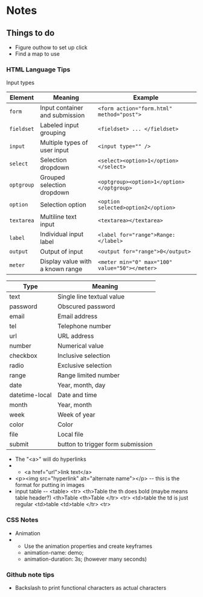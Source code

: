 # Notes

## Things to do
* Figure outhow to set up click
* Find a map to use

### HTML Language Tips

Input types 

| Element    | Meaning                          | Example                                        |
| ---------- | -------------------------------- | ---------------------------------------------- |
| `form`     | Input container and submission   | `<form action="form.html" method="post">`      |
| `fieldset` | Labeled input grouping           | `<fieldset> ... </fieldset>`                   |
| `input`    | Multiple types of user input     | `<input type="" />`                            |
| `select`   | Selection dropdown               | `<select><option>1</option></select>`          |
| `optgroup` | Grouped selection dropdown       | `<optgroup><option>1</option></optgroup>`      |
| `option`   | Selection option                 | `<option selected>option2</option>`            |
| `textarea` | Multiline text input             | `<textarea></textarea>`                        |
| `label`    | Individual input label           | `<label for="range">Range: </label>`           |
| `output`   | Output of input                  | `<output for="range">0</output>`               |
| `meter`    | Display value with a known range | `<meter min="0" max="100" value="50"></meter>` |

| Type	| Meaning |
| ------|------|
| text	| Single line textual value |
| password	| Obscured password |
| email	| Email address |
| tel	| Telephone number |
| url	| URL address |
| number	| Numerical value |
| checkbox |	Inclusive selection |
| radio	| Exclusive selection |
| range	| Range limited number |
| date	| Year, month, day |
| datetime-local	| Date and time |
| month	| Year, month |
| week	| Week of year |
| color	| Color |
| file	| Local file |
| submit	| button to trigger form submission |

* The "\<a>" will do hyperlinks
* * \<a href="url">link text\</a>
* \<p>\<img src="hyperlink" alt="alternate name">\</p>
 -- this is the format for putting in images
* input table -- \<table>
        \<tr>
          \<th>Table</th> the th does bold (maybe means table header?)
          \<th>Table</th>
          \<th>Table</th>
        \</tr>
        \<tr>
          \<td>table</td> the td is just regular
          \<td>table</td>
          \<td>table</td>
        \</tr>
        \<tr>

### CSS Notes
* Animation
* * Use the animation properties and create keyframes
  * animation-name: demo;
  * animation-duration: 3s; (however many seconds)

### Github note tips
* Backslash to print functional characters as actual characters
